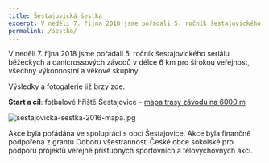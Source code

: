 ```yaml
---
title: Šestajovická šestka
excerpt: V neděli 7. října 2018 jsme pořádali 5. ročník šestajovického seriálu běžeckých a canicrossových závodů v délce 6 km pro širokou veřejnost, všechny výkonnostní a věkové skupiny.
permalink: /sestka/
---
```


V neděli 7. října 2018 jsme pořádali 5. ročník šestajovického seriálu běžeckých a canicrossových závodů v délce 6 km pro širokou veřejnost, všechny výkonnostní a věkové skupiny.

Výsledky a fotogalerie již brzy zde.


**Start a cíl**: fotbalové hřiště Šestajovice – [mapa trasy závodu na 6000 m](https://mapy.cz/s/17ZQ1)

![sestajovicka-sestka-2016-mapa.jpg](http://sokolsestajovice.cz/images/sestajovicka-sestka-2016-mapa.jpg "Mapa trasy závodu na 6000 m")

<!--

Chcete se aktivně zúčastnit, ale nechcete nebo nemůžete běhat? Zúčastněte se jako dobrovolník a pomozte s organizací závodu. V případě zájmu nás kontaktujte pomocí [formuláře níže](#f).

Podívejte se na [výsledky](https://airtable.com/shr87059aLyUBQluR) nebo [foto](http://www.rajce.net/a12031180/) [galerie](http://www.rajce.net/a13364942) z minulých let. -->

Akce byla pořádána ve spolupráci s obcí Šestajovice. Akce byla finančně podpořena z grantu Odboru všestrannosti České obce sokolské pro podporu projektů veřejně přístupných sportovních a tělovýchovných akcí.
